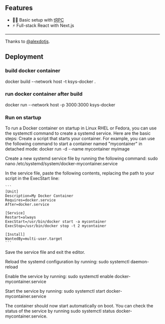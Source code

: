 ## Features

-  🧙‍♂️ Basic setup with [tRPC](https://trpc.io)
-  ⚡ Full-stack React with Next.js

---

Thanks to [@alexdotjs](https://twitter.com/alexdotjs).

## Deployment

### build docker container

docker build --network host -t ksys-docker .

### run docker container after build

docker run --network host -p 3000:3000 ksys-docker

### Run on startup

To run a Docker container on startup in Linux RHEL or Fedora, you can use the systemctl command to create a systemd service. Here are the basic steps:
Create a script that starts your container. For example, you can use the following command to start a container named "mycontainer" in detached mode: docker run -d --name mycontainer myimage

Create a new systemd service file by running the following command: sudo nano /etc/systemd/system/docker-mycontainer.service

In the service file, paste the following contents, replacing the path to your script in the ExecStart line:

    ```
    [Unit]
    Description=My Docker Container
    Requires=docker.service
    After=docker.service

    [Service]
    Restart=always
    ExecStart=/usr/bin/docker start -a mycontainer
    ExecStop=/usr/bin/docker stop -t 2 mycontainer

    [Install]
    WantedBy=multi-user.target
    ```

Save the service file and exit the editor.

Reload the systemd configuration by running: sudo systemctl daemon-reload

Enable the service by running: sudo systemctl enable docker-mycontainer.service

Start the service by running: sudo systemctl start docker-mycontainer.service

The container should now start automatically on boot. You can check the status of the service by running sudo systemctl status docker-mycontainer.service.
